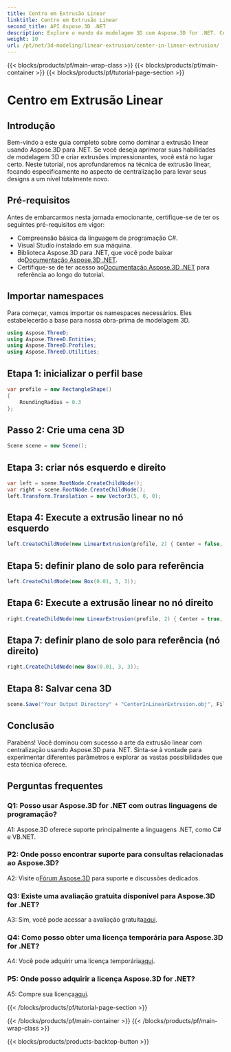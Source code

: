```yaml
---
title: Centro em Extrusão Linear
linktitle: Centro em Extrusão Linear
second_title: API Aspose.3D .NET
description: Explore o mundo da modelagem 3D com Aspose.3D for .NET. Centralize técnicas de extrusão linear, crie designs impressionantes e libere sua criatividade.
weight: 10
url: /pt/net/3d-modeling/linear-extrusion/center-in-linear-extrusion/
---
```


{{< blocks/products/pf/main-wrap-class >}}
{{< blocks/products/pf/main-container >}}
{{< blocks/products/pf/tutorial-page-section >}}

# Centro em Extrusão Linear

## Introdução

Bem-vindo a este guia completo sobre como dominar a extrusão linear usando Aspose.3D para .NET. Se você deseja aprimorar suas habilidades de modelagem 3D e criar extrusões impressionantes, você está no lugar certo. Neste tutorial, nos aprofundaremos na técnica de extrusão linear, focando especificamente no aspecto de centralização para levar seus designs a um nível totalmente novo.

## Pré-requisitos

Antes de embarcarmos nesta jornada emocionante, certifique-se de ter os seguintes pré-requisitos em vigor:

- Compreensão básica da linguagem de programação C#.
- Visual Studio instalado em sua máquina.
-  Biblioteca Aspose.3D para .NET, que você pode baixar do[Documentação Aspose.3D .NET](https://reference.aspose.com/3d/net/).
-  Certifique-se de ter acesso ao[Documentação Aspose.3D .NET](https://reference.aspose.com/3d/net/) para referência ao longo do tutorial.

## Importar namespaces

Para começar, vamos importar os namespaces necessários. Eles estabelecerão a base para nossa obra-prima de modelagem 3D.

```csharp
using Aspose.ThreeD;
using Aspose.ThreeD.Entities;
using Aspose.ThreeD.Profiles;
using Aspose.ThreeD.Utilities;
```

## Etapa 1: inicializar o perfil base

```csharp
var profile = new RectangleShape()
{
    RoundingRadius = 0.3
};
```

## Passo 2: Crie uma cena 3D

```csharp
Scene scene = new Scene();
```

## Etapa 3: criar nós esquerdo e direito

```csharp
var left = scene.RootNode.CreateChildNode();
var right = scene.RootNode.CreateChildNode();
left.Transform.Translation = new Vector3(5, 0, 0);
```

## Etapa 4: Execute a extrusão linear no nó esquerdo

```csharp
left.CreateChildNode(new LinearExtrusion(profile, 2) { Center = false, Slices = 3 });
```

## Etapa 5: definir plano de solo para referência

```csharp
left.CreateChildNode(new Box(0.01, 3, 3));
```

## Etapa 6: Execute a extrusão linear no nó direito

```csharp
right.CreateChildNode(new LinearExtrusion(profile, 2) { Center = true, Slices = 3 });
```

## Etapa 7: definir plano de solo para referência (nó direito)

```csharp
right.CreateChildNode(new Box(0.01, 3, 3));
```

## Etapa 8: Salvar cena 3D

```csharp
scene.Save("Your Output Directory" + "CenterInLinearExtrusion.obj", FileFormat.WavefrontOBJ);
```

## Conclusão

Parabéns! Você dominou com sucesso a arte da extrusão linear com centralização usando Aspose.3D para .NET. Sinta-se à vontade para experimentar diferentes parâmetros e explorar as vastas possibilidades que esta técnica oferece.

## Perguntas frequentes

### Q1: Posso usar Aspose.3D for .NET com outras linguagens de programação?

A1: Aspose.3D oferece suporte principalmente a linguagens .NET, como C# e VB.NET.

### P2: Onde posso encontrar suporte para consultas relacionadas ao Aspose.3D?

 A2: Visite o[Fórum Aspose.3D](https://forum.aspose.com/c/3d/18) para suporte e discussões dedicados.

### Q3: Existe uma avaliação gratuita disponível para Aspose.3D for .NET?

 A3: Sim, você pode acessar a avaliação gratuita[aqui](https://releases.aspose.com/).

### Q4: Como posso obter uma licença temporária para Aspose.3D for .NET?

 A4: Você pode adquirir uma licença temporária[aqui](https://purchase.aspose.com/temporary-license/).

### P5: Onde posso adquirir a licença Aspose.3D for .NET?

 A5: Compre sua licença[aqui](https://purchase.aspose.com/buy).

{{< /blocks/products/pf/tutorial-page-section >}}

{{< /blocks/products/pf/main-container >}}
{{< /blocks/products/pf/main-wrap-class >}}

{{< blocks/products/products-backtop-button >}}

